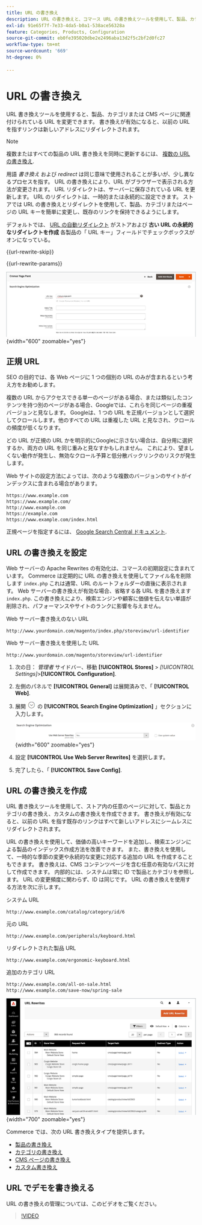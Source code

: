 ```yaml
---
title: URL の書き換え
description: URL の書き換えと、コマース URL の書き換えツールを使用して、製品、カテゴリ、または CMS ページに関連付けられた URL を変更する方法について説明します。
exl-id: 91e65f7f-7e33-4da5-b0a1-538ace56328a
feature: Categories, Products, Configuration
source-git-commit: eb0fe395020dbe2e2496aba13d2f5c2bf2d0fc27
workflow-type: tm+mt
source-wordcount: '669'
ht-degree: 0%

---
```


# URL の書き換え

URL 書き換えツールを使用すると、製品、カテゴリまたは CMS ページに関連付けられている URL を変更できます。 書き換えが有効になると、以前の URL を指すリンクは新しいアドレスにリダイレクトされます。

>[!NOTE]
>
>複数またはすべての製品の URL 書き換えを同時に更新するには、 [複数の URL の書き換え](url-rewrite-product.md#multiple-url-rewrites).

用語 _書き換え_ および _redirect_ は同じ意味で使用されることが多いが、少し異なるプロセスを指す。 URL の書き換えにより、URL がブラウザーで表示される方法が変更されます。 URL リダイレクトは、サーバーに保存されている URL を更新します。 URL のリダイレクトは、一時的または永続的に設定できます。 ストアでは URL の書き換えとリダイレクトを使用して、製品、カテゴリまたはページの URL キーを簡単に変更し、既存のリンクを保持できるようにします。

デフォルトでは、 [URL の自動リダイレクト](url-redirect-product-automatic.md) がストアおよび **古い URL の永続的なリダイレクトを作成** 各製品の「 URL キー」フィールドでチェックボックスがオンになっている。

{{url-rewrite-skip}}

{{url-rewrite-params}}

![検索エンジンの最適化 — 永続的な URL リダイレクトの作成](./assets/product-search-engine-optimization-create-permanent-redirect.png){width="600" zoomable="yes"}

## 正規 URL

SEO の目的では、各 Web ページに 1 つの個別の URL のみが含まれるという考え方をお勧めします。

複数の URL からアクセスできる単一のページがある場合、または類似したコンテンツを持つ別のページがある場合、Googleでは、これらを同じページの重複バージョンと見なします。 Googleは、1 つの URL を正規バージョンとして選択してクロールします。他のすべての URL は重複した URL と見なされ、クロールの頻度が低くなります。

どの URL が正規の URL かを明示的にGoogleに示さない場合は、自分用に選択するか、両方の URL を同じ重みと見なすかもしれません。 これにより、望ましくない動作が発生し、無効なクロール予算と低分散バックリンクのリスクが発生します。

Web サイトの設定方法によっては、次のような複数のバージョンのサイトがインデックスに含まれる場合があります。

    https://www.example.com
    https://www.example.com/
    http://www.example.com
    https://example.com
    https://www.example.com/index.html

正規ページを指定するには、 [Google Search Central ドキュメント](https://developers.google.com/search/docs/crawling-indexing/consolidate-duplicate-urls).

## URL の書き換えを設定

Web サーバーの Apache Rewrites の有効化は、コマースの初期設定に含まれています。 Commerce は定期的に URL の書き換えを使用してファイル名を削除します `index.php` これは通常、URL のルートフォルダーの直後に表示されます。 Web サーバーの書き換えが有効な場合、省略する各 URL を書き換えます `index.php`. この書き換えにより、検索エンジンや顧客に価値を伝えない単語が削除され、パフォーマンスやサイトのランクに影響を与えません。

Web サーバー書き換えのない URL

    http://www.yourdomain.com/magento/index.php/storeview/url-identifier

Web サーバー書き換えを使用した URL

    http://www.yourdomain.com/magento/storeview/url-identifier

1. 次の日： _管理者_ サイドバー、移動 **[!UICONTROL Stores]** > _[!UICONTROL Settings]_>**[!UICONTROL Configuration]**.

1. 左側のパネルで **[!UICONTROL General]** は展開済みで、「 **[!UICONTROL Web]**.

1. 展開 ![拡張セレクター](../assets/icon-display-expand.png) の **[!UICONTROL Search Engine Optimization]** 」セクションに入力します。

   ![一般設定 — Web 検索エンジンの最適化](../configuration-reference/general/assets/web-search-engine-optimization.png){width="600" zoomable="yes"}

1. 設定 **[!UICONTROL Use Web Server Rewrites]** を選択します。

1. 完了したら、「 **[!UICONTROL Save Config]**.

## URL の書き換えを作成

URL 書き換えツールを使用して、ストア内の任意のページに対して、製品とカテゴリの書き換え、カスタムの書き換えを作成できます。 書き換えが有効になると、以前の URL を指す既存のリンクはすべて新しいアドレスにシームレスにリダイレクトされます。

URL の書き換えを使用して、価値の高いキーワードを追加し、検索エンジンによる製品のインデックス作成方法を改善できます。 また、書き換えを使用して、一時的な季節の変更や永続的な変更に対応する追加の URL を作成することもできます。 書き換えは、CMS コンテンツページを含む任意の有効なパスに対して作成できます。 内部的には、システムは常に ID で製品とカテゴリを参照します。 URL の変更頻度に関わらず、ID は同じです。 URL の書き換えを使用する方法を次に示します。

システム URL

    http://www.example.com/catalog/category/id/6

元の URL

    http://www.example.com/peripherals/keyboard.html

リダイレクトされた製品 URL

    http://www.example.com/ergonomic-keyboard.html

追加のカテゴリ URL

    http://www.example.com/all-on-sale.html
    http://www.example.com/save-now/spring-sale

![URL 書き換えグリッド](./assets/url-rewrites.png){width="700" zoomable="yes"}

Commerce では、次の URL 書き換えタイプを提供します。

* [製品の書き換え](url-rewrite-product.md)
* [カテゴリの書き換え](url-rewrite-category.md)
* [CMS ページの書き換え](url-rewrite-cms-page.md)
* [カスタム書き換え](url-rewrite-custom.md)

## URL でデモを書き換える

URL の書き換えの管理については、このビデオをご覧ください。

>[!VIDEO](https://video.tv.adobe.com/v/343751?quality=12&learn=on)
